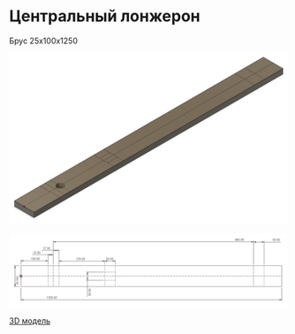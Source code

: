 #  Центральный лонжерон

Брус 25х100х1250

![Общий вид](02big.png)

![Размеры](02dimensions.png)

[3D модель](02part.f3d)